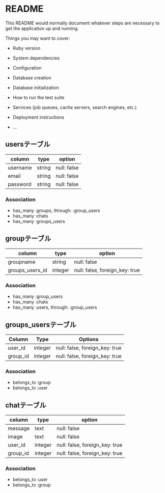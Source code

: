 # README

This README would normally document whatever steps are necessary to get the
application up and running.

Things you may want to cover:

* Ruby version

* System dependencies

* Configuration

* Database creation

* Database initialization

* How to run the test suite

* Services (job queues, cache servers, search engines, etc.)

* Deployment instructions

* ...

## usersテーブル
|column|type|option|
|------|----|------|
|username|string|null: false|
|email|string|null: false|
|password|string|null: false|
### Association
- has_many :groups, through: :group_users
- has_many :chats
- has_many :groups_users

## groupテーブル
|column|type|option|
|------|----|------|
|groupname|string|null: false|
|groups_users_id|integer|null: false, foreign_key: true|
### Association
- has_many :group_users
- has_many :chats
- has_many :users, through: :group_users

## groups_usersテーブル
|Column|Type|Options|
|------|----|-------|
|user_id|integer|null: false, foreign_key: true|
|group_id|integer|null: false, foreign_key: true|
### Association
- belongs_to :group
- belongs_to :user

## chatテーブル
|column|type|option|
|------|----|------|
|message|text|null: false|
|image|text|null: false|
|user_id|integer|null: false, foreign_key: true|
|group_id|integer|null: false, foreign_key: true|
### Association
- belongs_to :user
- belongs_to :group

